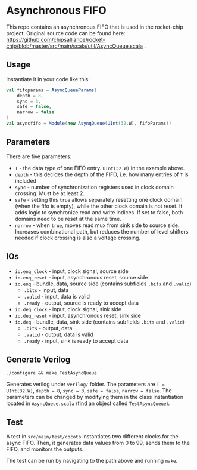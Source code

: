 # Asynchronous FIFO
This repo contains an asynchronous FIFO that is used in the rocket-chip project. Original source code can be found here: https://github.com/chipsalliance/rocket-chip/blob/master/src/main/scala/util/AsyncQueue.scala .
## Usage
Instantiate it in your code like this:
```scala
val fifoparams = AsyncQueueParams(
    depth = 8,
    sync = 3,
    safe = false,
    narrow = false
)
val asyncfifo = Module(new AsynqQueue(UInt(32.W), fifoParams))
```
## Parameters
There are five parameters:
- `T` - the data type of one FIFO entry. `UInt(32.W)` in the example above.
- `depth` - this decides the depth of the FIFO, i.e. how many entries of `T` is included
- `sync` - number of synchronization registers used in clock domain crossing. Must be at least 2.
- `safe` - setting this `true` allows separately resetting one clock domain (when the fifo is empty), while the other clock domain is not reset. It adds logic to synchronize read and write indices. If set to false, both domains need to be reset at the same time.
- `narrow` - when `true`, moves read mux from sink side to source side. Increases combinational path, but reduces the number of level shifters needed if clock crossing is also a voltage crossing.
## IOs
- `io.enq_clock` - input, clock signal, source side
- `io.enq_reset` - input, asynchronous reset, source side
- `io.enq` - bundle, data, source side (contains subfields `.bits` and `.valid`)
  - `.bits` - input, data
  - `.valid` - input, data is valid
  - `.ready` - output, source is ready to accept data
- `io.deq_clock` - input, clock signal, sink side
- `io.deq_reset` - input, asynchronous reset, sink side
- `io.deq` - bundle, data, sink side (contains subfields `.bits` and `.valid`)
  - `.bits` - output, data
  - `.valid` - output, data is valid
  - `.ready` - input, sink is ready to accept data
## Generate Verilog
```
./configure && make TestAsyncQueue
```
Generates verilog under `verilog/` folder. The parameters are `T = UInt(32.W)`, `depth = 8`, `sync = 3`, `safe = false`, `narrow = false`. The parameters can be changed by modifying them in the class instantiation located in `AsyncQueue.scala` (find an object called `TestAsyncQueue`).
## Test
A test in `src/main/test/cocotb` instantiates two different clocks for the async FIFO. Then, it generates data values from 0 to 99, sends them to the FIFO, and monitors the outputs.

The test can be run by navigating to the path above and running `make`.
